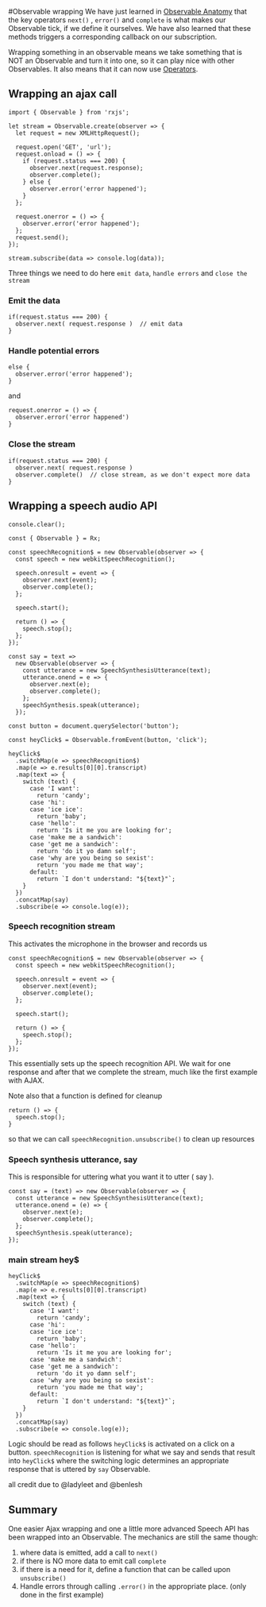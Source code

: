#Observable wrapping 
We have just learned in [Observable Anatomy](/observable-anatomy.md) that the key operators `next()` , `error()` and `complete` is what makes our Observable tick, if we define it ourselves. We have also learned that these methods triggers a corresponding callback on our subscription. 

Wrapping something in an observable means we take something that is NOT an Observable and turn it into one, so it can play nice with other Observables. It also means that it can now use [Operators](/operators.md).

## Wrapping an ajax call 
```
import { Observable } from 'rxjs';

let stream = Observable.create(observer => {
  let request = new XMLHttpRequest();

  request.open('GET', 'url');
  request.onload = () => {
    if (request.status === 200) {
      observer.next(request.response);
      observer.complete();
    } else {
      observer.error('error happened');
    }
  };

  request.onerror = () => {
    observer.error('error happened');
  };
  request.send();
});

stream.subscribe(data => console.log(data));

```

Three things we need to do here `emit data`, `handle errors` and `close the stream`
### Emit the data

```
if(request.status === 200) {
  observer.next( request.response )  // emit data
}
```
### Handle potential errors

```
else {
  observer.error('error happened');
}
```
and
```
request.onerror = () => {
  observer.error('error happened') 
} 
```

### Close the stream
```
if(request.status === 200) {
  observer.next( request.response )
  observer.complete()  // close stream, as we don't expect more data
}
```


## Wrapping a speech audio API
```
console.clear();

const { Observable } = Rx;

const speechRecognition$ = new Observable(observer => {
  const speech = new webkitSpeechRecognition();

  speech.onresult = event => {
    observer.next(event);
    observer.complete();
  };

  speech.start();

  return () => {
    speech.stop();
  };
});

const say = text =>
  new Observable(observer => {
    const utterance = new SpeechSynthesisUtterance(text);
    utterance.onend = e => {
      observer.next(e);
      observer.complete();
    };
    speechSynthesis.speak(utterance);
  });

const button = document.querySelector('button');

const heyClick$ = Observable.fromEvent(button, 'click');

heyClick$
  .switchMap(e => speechRecognition$)
  .map(e => e.results[0][0].transcript)
  .map(text => {
    switch (text) {
      case 'I want':
        return 'candy';
      case 'hi':
      case 'ice ice':
        return 'baby';
      case 'hello':
        return 'Is it me you are looking for';
      case 'make me a sandwich':
      case 'get me a sandwich':
        return 'do it yo damn self';
      case 'why are you being so sexist':
        return 'you made me that way';
      default:
        return `I don't understand: "${text}"`;
    }
  })
  .concatMap(say)
  .subscribe(e => console.log(e));

```
### Speech recognition stream
This activates the microphone in the browser and records us

```
const speechRecognition$ = new Observable(observer => {
  const speech = new webkitSpeechRecognition();

  speech.onresult = event => {
    observer.next(event);
    observer.complete();
  };

  speech.start();

  return () => {
    speech.stop();
  };
});
```

This essentially sets up the speech recognition API. We wait for one response and after that we complete the stream, much like the first example with AJAX.

Note also that a function is defined for cleanup
```
return () => {
  speech.stop();
}
```
so that we can call `speechRecognition.unsubscribe()` to clean up resources

### Speech synthesis utterance, say
This is responsible for uttering what you want it to utter ( say ). 

```
const say = (text) => new Observable(observer => {
  const utterance = new SpeechSynthesisUtterance(text);
  utterance.onend = (e) => {
    observer.next(e);
    observer.complete();
  };
  speechSynthesis.speak(utterance);
});

```

### main stream hey$
```
heyClick$
  .switchMap(e => speechRecognition$)
  .map(e => e.results[0][0].transcript)
  .map(text => {
    switch (text) {
      case 'I want':
        return 'candy';
      case 'hi':
      case 'ice ice':
        return 'baby';
      case 'hello':
        return 'Is it me you are looking for';
      case 'make me a sandwich':
      case 'get me a sandwich':
        return 'do it yo damn self';
      case 'why are you being so sexist':
        return 'you made me that way';
      default:
        return `I don't understand: "${text}"`;
    }
  })
  .concatMap(say)
  .subscribe(e => console.log(e));

```
Logic should be read as follows
`heyClick$` is activated on a click on a button.
`speechRecognition` is listening for what we say and sends that result into `heyClick$` where the switching logic determines an appropriate response that is uttered by `say` Observable.

all credit due to @ladyleet and @benlesh

## Summary
One easier Ajax wrapping and one a little more advanced Speech API has been wrapped into an Observable. The mechanics are still the same though:
1) where data is emitted, add a call to `next()`
2) if there is NO more data to emit call `complete`
3) if there is a need for it, define a function that can be called upon `unsubscribe()` 
4) Handle errors through calling `.error()` in the appropriate place. (only done in the first example)
